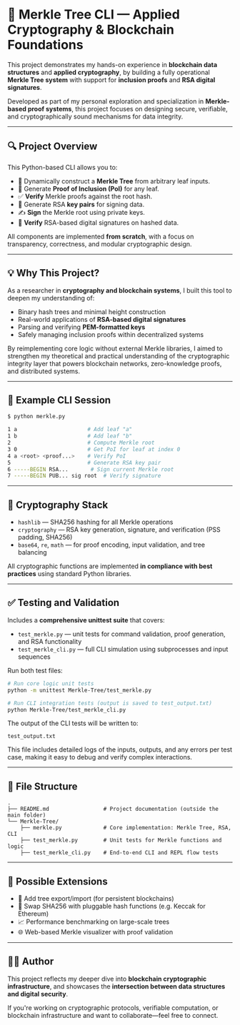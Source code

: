 # 🔗 Merkle Tree CLI — Applied Cryptography & Blockchain Foundations

This project demonstrates my hands-on experience in **blockchain data structures** and **applied cryptography**, by building a fully operational **Merkle Tree system** with support for **inclusion proofs** and **RSA digital signatures**.

Developed as part of my personal exploration and specialization in **Merkle-based proof systems**, this project focuses on designing secure, verifiable, and cryptographically sound mechanisms for data integrity.

---

## 🔍 Project Overview

This Python-based CLI allows you to:

- 🌿 Dynamically construct a **Merkle Tree** from arbitrary leaf inputs.
- 🔗 Generate **Proof of Inclusion (PoI)** for any leaf.
- ✅ **Verify** Merkle proofs against the root hash.
- 🔐 Generate RSA **key pairs** for signing data.
- ✍️ **Sign** the Merkle root using private keys.
- 🧾 **Verify** RSA-based digital signatures on hashed data.

All components are implemented **from scratch**, with a focus on transparency, correctness, and modular cryptographic design.

---

## 💡 Why This Project?

As a researcher in **cryptography and blockchain systems**, I built this tool to deepen my understanding of:

- Binary hash trees and minimal height construction
- Real-world applications of **RSA-based digital signatures**
- Parsing and verifying **PEM-formatted keys**
- Safely managing inclusion proofs within decentralized systems

By reimplementing core logic without external Merkle libraries, I aimed to strengthen my theoretical and practical understanding of the cryptographic integrity layer that powers blockchain networks, zero-knowledge proofs, and distributed systems.

---

## 🧪 Example CLI Session

```bash
$ python merkle.py

1 a                      # Add leaf "a"
1 b                      # Add leaf "b"
2                        # Compute Merkle root
3 0                      # Get PoI for leaf at index 0
4 a <root> <proof...>    # Verify PoI
5                        # Generate RSA key pair
6 -----BEGIN RSA...       # Sign current Merkle root
7 -----BEGIN PUB... sig root  # Verify signature
```

---

## 🔐 Cryptography Stack

- `hashlib` — SHA256 hashing for all Merkle operations
- `cryptography` — RSA key generation, signature, and verification (PSS padding, SHA256)
- `base64`, `re`, `math` — for proof encoding, input validation, and tree balancing

All cryptographic functions are implemented **in compliance with best practices** using standard Python libraries.

---

## ✅ Testing and Validation

Includes a **comprehensive unittest suite** that covers:

- `test_merkle.py` — unit tests for command validation, proof generation, and RSA functionality
- `test_merkle_cli.py` — full CLI simulation using subprocesses and input sequences

Run both test files:

```bash
# Run core logic unit tests
python -m unittest Merkle-Tree/test_merkle.py

# Run CLI integration tests (output is saved to test_output.txt)
python Merkle-Tree/test_merkle_cli.py
```

The output of the CLI tests will be written to:

```
test_output.txt
```

This file includes detailed logs of the inputs, outputs, and any errors per test case, making it easy to debug and verify complex interactions.

---

## 📁 File Structure

```
.
├── README.md                 # Project documentation (outside the main folder)
└── Merkle-Tree/
    ├── merkle.py             # Core implementation: Merkle Tree, RSA, CLI
    ├── test_merkle.py        # Unit tests for Merkle functions and logic
    ├── test_merkle_cli.py    # End-to-end CLI and REPL flow tests
```

---

## 🚀 Possible Extensions

- 🧱 Add tree export/import (for persistent blockchains)
- 🔄 Swap SHA256 with pluggable hash functions (e.g. Keccak for Ethereum)
- 📈 Performance benchmarking on large-scale trees
- 🌐 Web-based Merkle visualizer with proof validation

---

## 👨‍💻 Author

This project reflects my deeper dive into **blockchain cryptographic infrastructure**, and showcases the **intersection between data structures and digital security**.

If you're working on cryptographic protocols, verifiable computation, or blockchain infrastructure and want to collaborate—feel free to connect.
